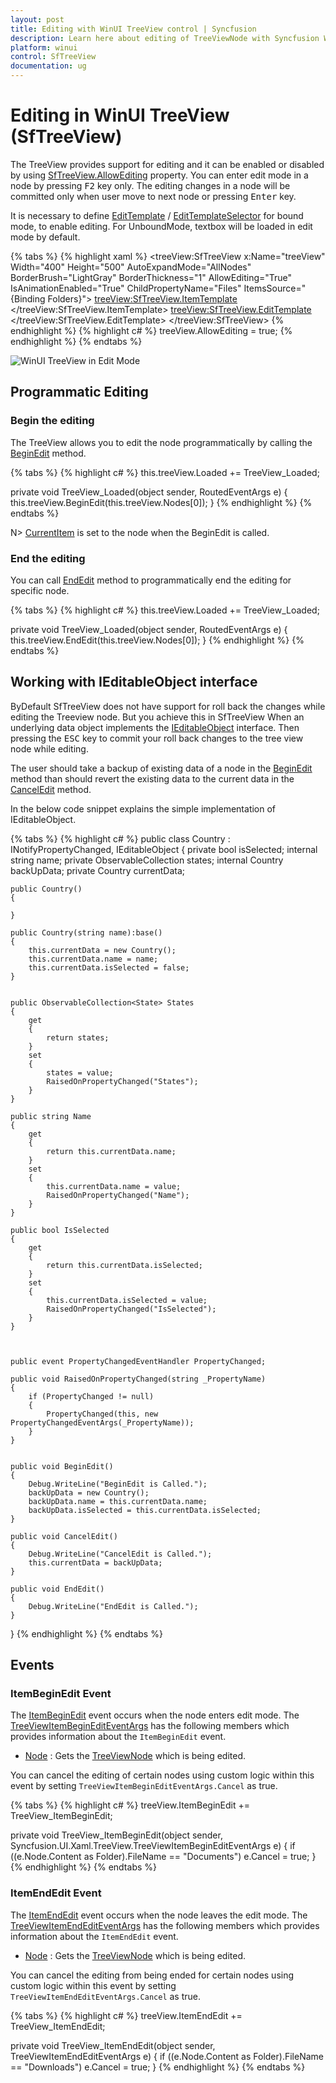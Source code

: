 ```yaml
---
layout: post
title: Editing with WinUI TreeView control | Syncfusion
description: Learn here about editing of TreeViewNode with Syncfusion WinUI TreeView (SfTreeView) control and editing related events. 
platform: winui
control: SfTreeView
documentation: ug
---
```


# Editing in WinUI TreeView (SfTreeView)

The TreeView provides support for editing and it can be enabled or disabled by using [SfTreeView.AllowEditing](https://help.syncfusion.com/cr/winui/Syncfusion.UI.Xaml.TreeView.SfTreeView.html#Syncfusion_UI_Xaml_TreeView_SfTreeView_AllowEditing) property. You can enter edit mode in a node by pressing <kbd>F2</kbd> key only. The editing changes in a node will be committed only when user move to next node or pressing <kbd>Enter</kbd> key.

It is necessary to define [EditTemplate](https://help.syncfusion.com/cr/winui/Syncfusion.UI.Xaml.TreeView.SfTreeView.html#Syncfusion_UI_Xaml_TreeView_SfTreeView_EditTemplate) / [EditTemplateSelector](https://help.syncfusion.com/cr/winui/Syncfusion.UI.Xaml.TreeView.SfTreeView.html#Syncfusion_UI_Xaml_TreeView_SfTreeView_EditTemplateSelector) for bound mode, to enable editing. For UnboundMode, textbox will be loaded in edit mode by default.

{% tabs %}
{% highlight xaml %}
<treeView:SfTreeView x:Name="treeView"
                        Width="400"
                        Height="500"
                        AutoExpandMode="AllNodes"
                        BorderBrush="LightGray"
                        BorderThickness="1"
                        AllowEditing="True"
                        IsAnimationEnabled="True"
                        ChildPropertyName="Files"
                        ItemsSource="{Binding Folders}">
    <treeView:SfTreeView.ItemTemplate>
        <DataTemplate>
            <StackPanel Orientation="Horizontal">
                <ContentPresenter Width="20"
                                    Height="20"
                                    HorizontalAlignment="Stretch"
                                    VerticalAlignment="Center"
                                    ContentTemplate="{Binding ImageTemplate}" />
                <TextBlock Margin="5"
                            VerticalAlignment="Center"
                            Text="{Binding FileName}" />
            </StackPanel>
        </DataTemplate>
    </treeView:SfTreeView.ItemTemplate>
    <treeView:SfTreeView.EditTemplate>
        <DataTemplate>
            <TextBox Text="{Binding Name}" 
				VerticalContentAlignment="Center" 
                Margin="-4,0,-4,0"
                Height="{Binding ItemHeight,ElementName=treeView}" />
        </DataTemplate>
    </treeView:SfTreeView.EditTemplate>
</treeView:SfTreeView>
{% endhighlight %}
{% highlight c# %}
treeView.AllowEditing = true;
{% endhighlight %}
{% endtabs %}

![WinUI TreeView in Edit Mode](Editing-images/Editing-image1.png)

## Programmatic Editing

### Begin the editing

The TreeView allows you to edit the node programmatically by calling the [BeginEdit](https://help.syncfusion.com/cr/winui/Syncfusion.UI.Xaml.TreeView.SfTreeView.html#Syncfusion_UI_Xaml_TreeView_SfTreeView_BeginEdit_Syncfusion_UI_Xaml_TreeView_TreeViewNode_) method.

{% tabs %}
{% highlight c# %}
this.treeView.Loaded += TreeView_Loaded;

private void TreeView_Loaded(object sender, RoutedEventArgs e)
{
    this.treeView.BeginEdit(this.treeView.Nodes[0]);
}
{% endhighlight %}
{% endtabs %}

N> [CurrentItem](https://help.syncfusion.com/cr/winui/Syncfusion.UI.Xaml.TreeView.SfTreeView.html#Syncfusion_UI_Xaml_TreeView_SfTreeView_CurrentItem) is set to the node when the BeginEdit is called.

### End the editing

You can call [EndEdit](https://help.syncfusion.com/cr/winui/Syncfusion.UI.Xaml.TreeView.SfTreeView.html#Syncfusion_UI_Xaml_TreeView_SfTreeView_EndEdit_Syncfusion_UI_Xaml_TreeView_TreeViewNode_) method to programmatically end the editing for specific node.

{% tabs %}
{% highlight c# %}
this.treeView.Loaded += TreeView_Loaded;

private void TreeView_Loaded(object sender, RoutedEventArgs e)
{
    this.treeView.EndEdit(this.treeView.Nodes[0]);
}
{% endhighlight %}
{% endtabs %}

## Working with IEditableObject interface

ByDefault SfTreeView does not have support for roll back the changes while editing the Treeview node. But you achieve this in SfTreeView When an underlying data object implements the [IEditableObject](https://msdn.microsoft.com/en-us/library/system.componentmodel.ieditableobject.aspx) interface. Then pressing the <kbd>ESC</Kbd> key to commit your roll back changes to the tree view node while editing.

The user should take a backup of existing data of a node in the [BeginEdit](https://msdn.microsoft.com/en-us/library/system.componentmodel.ieditableobject.beginedit.aspx) method than should revert the existing data to the current data in the [CancelEdit](https://msdn.microsoft.com/en-us/library/system.componentmodel.ieditableobject.canceledit.aspx) method. 

In the below code snippet explains the simple implementation of IEditableObject.

{% tabs %}
{% highlight c# %}
public class Country : INotifyPropertyChanged, IEditableObject
{
    private bool isSelected;
    internal string name;
    private ObservableCollection<State> states;
    internal Country backUpData;
    private Country currentData;

    public Country()
    {
	
    }

    public Country(string name):base()
    {
	    this.currentData = new Country();
	    this.currentData.name = name;
	    this.currentData.isSelected = false;
    }


    public ObservableCollection<State> States
    {
	    get 
        { 
            return states; 
		}
	    set
	    {
		    states = value;
		    RaisedOnPropertyChanged("States");
	    }
    }

    public string Name
    {
        get
        { 
            return this.currentData.name; 
        }
        set
        {
            this.currentData.name = value;
            RaisedOnPropertyChanged("Name");
        }
    }

    public bool IsSelected
    {
        get 
        { 
	        return this.currentData.isSelected; 
        }
        set
        {
            this.currentData.isSelected = value;
            RaisedOnPropertyChanged("IsSelected");
        }
    }



    public event PropertyChangedEventHandler PropertyChanged;

    public void RaisedOnPropertyChanged(string _PropertyName)
    {
	    if (PropertyChanged != null)
        {
            PropertyChanged(this, new PropertyChangedEventArgs(_PropertyName));
        }
    }


    public void BeginEdit()
    {
        Debug.WriteLine("BeginEdit is Called.");
        backUpData = new Country();
        backUpData.name = this.currentData.name;
        backUpData.isSelected = this.currentData.isSelected;
    }

    public void CancelEdit()
    {
        Debug.WriteLine("CancelEdit is Called.");
        this.currentData = backUpData;
    }

    public void EndEdit()
    {
        Debug.WriteLine("EndEdit is Called.");
    }
}
{% endhighlight %}
{% endtabs %}

## Events

### ItemBeginEdit Event

The [ItemBeginEdit](https://help.syncfusion.com/cr/winui/Syncfusion.UI.Xaml.TreeView.SfTreeView.html#Syncfusion_UI_Xaml_TreeView_SfTreeView_ItemBeginEdit) event occurs when the node enters edit mode. The [TreeViewItemBeginEditEventArgs](https://help.syncfusion.com/cr/winui/Syncfusion.UI.Xaml.TreeView.TreeViewItemBeginEditEventArgs.html) has the following members which provides information about the `ItemBeginEdit` event.

* [Node](https://help.syncfusion.com/cr/winui/Syncfusion.UI.Xaml.TreeView.TreeViewItemEditEventArgs.html#Syncfusion_UI_Xaml_TreeView_TreeViewItemEditEventArgs_Node) : Gets the [TreeViewNode](https://help.syncfusion.com/cr/winui/Syncfusion.UI.Xaml.TreeView.TreeViewNode.html) which is being edited.

You can cancel the editing of certain nodes using custom logic within this event by setting `TreeViewItemBeginEditEventArgs.Cancel` as true.

{% tabs %}
{% highlight c# %}
treeView.ItemBeginEdit += TreeView_ItemBeginEdit;

private void TreeView_ItemBeginEdit(object sender, Syncfusion.UI.Xaml.TreeView.TreeViewItemBeginEditEventArgs e)
{
    if ((e.Node.Content as Folder).FileName == "Documents")
        e.Cancel = true;
}
{% endhighlight %}
{% endtabs %}

### ItemEndEdit Event

The [ItemEndEdit](https://help.syncfusion.com/cr/winui/Syncfusion.UI.Xaml.TreeView.SfTreeView.html#Syncfusion_UI_Xaml_TreeView_SfTreeView_ItemEndEdit) event occurs when the node leaves the edit mode. The [TreeViewItemEndEditEventArgs](https://help.syncfusion.com/cr/winui/Syncfusion.UI.Xaml.TreeView.TreeViewItemEndEditEventArgs.html) has the following members which provides information about the `ItemEndEdit` event.

* [Node](https://help.syncfusion.com/cr/winui/Syncfusion.UI.Xaml.TreeView.TreeViewItemEditEventArgs.html#Syncfusion_UI_Xaml_TreeView_TreeViewItemEditEventArgs_Node) : Gets the [TreeViewNode](https://help.syncfusion.com/cr/winui/Syncfusion.UI.Xaml.TreeView.TreeViewNode.html) which is being edited.

You can cancel the editing from being ended for certain nodes using custom logic within this event by setting `TreeViewItemEndEditEventArgs.Cancel` as true.

{% tabs %}
{% highlight c# %}
treeView.ItemEndEdit += TreeView_ItemEndEdit;

private void TreeView_ItemEndEdit(object sender, TreeViewItemEndEditEventArgs e)
{
    if ((e.Node.Content as Folder).FileName == "Downloads")
        e.Cancel = true;
}
{% endhighlight %}
{% endtabs %}

